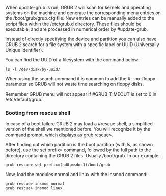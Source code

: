 When update-grub is run, GRUB 2 will scan for kernels and operating systems on the machine
and generate the corresponding menu entries on the /boot/grub/grub.cfg file. New entries can
be manually added to the script files within the /etc/grub.d directory.
These files should be executable, and are processed in numerical order by #update-grub.

Instead of directly specifying the device and partition you can also have GRUB 2 search for a file
system with a specific label or UUID (Universally Unique Identifier).

You can find the UUID of a filesystem with the command below:

```
ls -l /dev/disk/by-uuid/
```

When using the search command it is common to add the #--no-floppy parameter so GRUB will
not waste time searching on floppy disks.

Remember GRUB menu will not appear if #GRUB_TIMEOUT is set to 0 in
/etc/default/grub.

### Booting from rescue shell

In case of a boot failure GRUB 2 may load a #rescue shell, a simplified version of the shell we
mentioned before. You will recognize it by the command prompt, which displays as grub
rescue>.

After finding out which partition is the boot partition (with ls, as shown before), use the set
prefix= command, followed by the full path to the directory containing the GRUB 2 files. Usually
/boot/grub. In our example:

```
grub rescue> set prefix=(hd0,msdos1)/boot/grub
```

Now, load the modules normal and linux with the insmod command:

```
grub rescue> insmod normal
grub rescue> insmod linux
```



